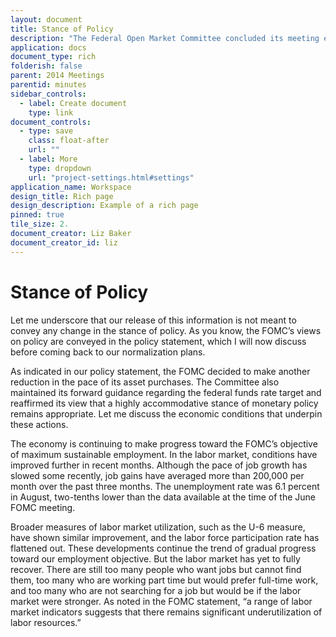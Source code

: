 ```yaml
---
layout: document
title: Stance of Policy
description: "The Federal Open Market Committee concluded its meeting earlier today and, as usual, released its monetary policy statement. The Committee also released a document describing the approach the Committee intends to take when, at some point in the future, it becomes appropriate to begin normalizing the stance of policy."
application: docs
document_type: rich
folderish: false
parent: 2014 Meetings
parentid: minutes
sidebar_controls:
  - label: Create document
    type: link
document_controls:
  - type: save
    class: float-after
    url: ""
  - label: More
    type: dropdown
    url: "project-settings.html#settings"
application_name: Workspace
design_title: Rich page
design_description: Example of a rich page
pinned: true
tile_size: 2.
document_creator: Liz Baker
document_creator_id: liz
---
```


# Stance of Policy
Let me underscore that our release of this information is not meant to convey any change in the stance of policy. As you know, the FOMC’s views on policy are conveyed in the policy statement, which I will now discuss before coming back to our normalization plans.

As indicated in our policy statement, the FOMC decided to make another reduction in the pace of its asset purchases. The Committee also maintained its forward guidance regarding the federal funds rate target and reaffirmed its view that a highly accommodative stance of monetary policy remains appropriate. Let me discuss the economic conditions that underpin these actions.

The economy is continuing to make progress toward the FOMC’s objective of maximum sustainable employment. In the labor market, conditions have improved further in recent months. Although the pace of job growth has slowed some recently, job gains have averaged more than 200,000 per month over the past three months. The unemployment rate was
6.1 percent in August, two-tenths lower than the data available at the time of the June FOMC meeting.

Broader measures of labor market utilization, such as the U-6 measure, have shown similar improvement, and the labor force participation rate has flattened out. These developments continue the trend of gradual progress toward our employment objective. But the labor market has yet to fully recover. There are still too many people who want jobs but cannot find them, too many who are working part time but would prefer full-time work, and too many who are not searching for a job but would be if the labor market were stronger. As noted in the FOMC statement, “a range of labor market indicators suggests that there remains significant underutilization of labor resources.”